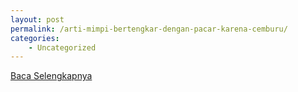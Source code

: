 ```yaml
---
layout: post
permalink: /arti-mimpi-bertengkar-dengan-pacar-karena-cemburu/
categories:
    - Uncategorized
---
```


[Baca Selengkapnya](/01)